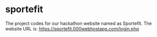 # sportefit
The project codes for our hackathon website named as Sportefit. The website URL is: https://sportefit.000webhostapp.com/login.php
